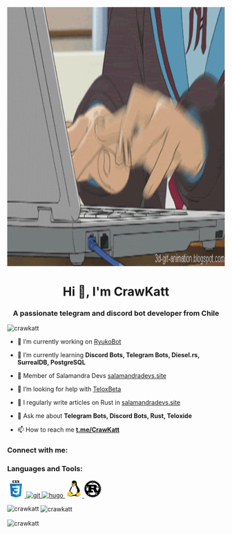 <div align="center">
  <img src="https://github.com/CrawKatt/CrawKatt/blob/3be71e254950288079362e257b10d1576cfc1dcb/profile_animate.gif" alt="css3" width="1200" height="600"/>
</div>

<h1 align="center">Hi 👋, I'm CrawKatt</h1>
<h3 align="center">A passionate telegram and discord bot developer from Chile</h3>

<p align="left"> <img src="https://komarev.com/ghpvc/?username=crawkatt&label=Profile%20views&color=0e75b6&style=flat" alt="crawkatt" /> </p>

- 🔭 I’m currently working on [RyukoBot](https://github.com/CrawKatt/RyukoBot)

- 🌱 I’m currently learning **Discord Bots, Telegram Bots, Diesel.rs, SurrealDB, PostgreSQL**

- 👯 Member of Salamandra Devs [salamandradevs.site](https://github.com/SalamandraDevs/salamandradevs.site)

- 🤝 I’m looking for help with [TeloxBeta](https://github.com/CrawKatt/TeloxBeta)

- 📝 I regularly write articles on Rust in [salamandradevs.site](salamandradevs.site)

- 💬 Ask me about **Telegram Bots, Discord Bots, Rust, Teloxide**

- 📫 How to reach me **[t.me/CrawKatt](t.me/CrawKatt)**

<h3 align="left">Connect with me:</h3>
<p align="left">
</p>

<h3 align="left">Languages and Tools:</h3>
<p align="left"> <a href="https://www.w3schools.com/css/" target="_blank" rel="noreferrer"> <img src="https://raw.githubusercontent.com/devicons/devicon/master/icons/css3/css3-original-wordmark.svg" alt="css3" width="40" height="40"/> </a> <a href="https://git-scm.com/" target="_blank" rel="noreferrer"> <img src="https://www.vectorlogo.zone/logos/git-scm/git-scm-icon.svg" alt="git" width="40" height="40"/> </a> <a href="https://gohugo.io/" target="_blank" rel="noreferrer"> <img src="https://api.iconify.design/logos-hugo.svg" alt="hugo" width="40" height="40"/> </a> <a href="https://www.linux.org/" target="_blank" rel="noreferrer"> <img src="https://raw.githubusercontent.com/devicons/devicon/master/icons/linux/linux-original.svg" alt="linux" width="40" height="40"/> </a> <a href="https://www.rust-lang.org" target="_blank" rel="noreferrer"> <img src="https://raw.githubusercontent.com/devicons/devicon/master/icons/rust/rust-plain.svg" alt="rust" width="40" height="40"/> </a> </p>

<p><img align="left" src="https://github-readme-stats.vercel.app/api/top-langs?username=crawkatt&show_icons=true&locale=en&layout=compact" alt="crawkatt" /></p>

<p>&nbsp;<img align="center" src="https://github-readme-stats.vercel.app/api?username=crawkatt&show_icons=true&locale=en" alt="crawkatt" /></p>

<p><img align="center" src="https://github-readme-streak-stats.herokuapp.com/?user=crawkatt&" alt="crawkatt" /></p>
